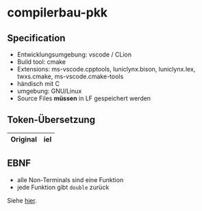 # compilerbau-pkk

## Specification

- Entwicklungsumgebung: vscode / CLion
- Build tool: cmake
- Extensions: ms-vscode.cpptools, luniclynx.bison, luniclynx.lex, twxs.cmake, ms-vscode.cmake-tools
- händisch mit C
- umgebung: GNU/Linux
- Source Files **müssen** in LF gespeichert werden

## Token-Übersetzung

| Original | iel |
| -------- | --- |

## EBNF

- alle Non-Terminals sind eine Funktion
- jede Funktion gibt ``double`` zurück

Siehe [hier](syntax.bnf).
